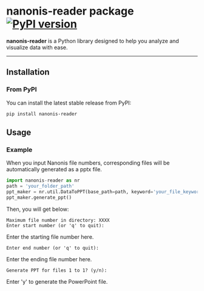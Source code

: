# nanonis-reader package [![PyPI version](https://badge.fury.io/py/nanonis-reader.svg)](https://pypi.org/project/nanonis-reader/)

**nanonis-reader** is a Python library designed to help you analyze and visualize data with ease.  

---

## Installation

### From PyPI

You can install the latest stable release from PyPI:

```
pip install nanonis-reader
```

## Usage

### Example

When you input Nanonis file numbers, corresponding files will be automatically generated as a pptx file.

```python
import nanonis-reader as nr
path = 'your_folder_path'
ppt_maker = nr.util.DataToPPT(base_path=path, keyword='your_file_keyword', output_filename='your_file_name.pptx')
ppt_maker.generate_ppt()
```

Then, you will get below:

```terminal
Maximum file number in directory: XXXX
Enter start number (or 'q' to quit): 
```

Enter the starting file number here.

```terminal
Enter end number (or 'q' to quit): 
```

Enter the ending file number here.

```terminal
Generate PPT for files 1 to 1? (y/n): 
```

Enter 'y' to generate the PowerPoint file.
